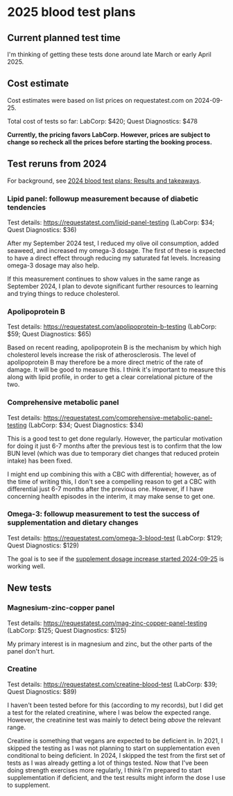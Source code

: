 # 2025 blood test plans

## Current planned test time

I'm thinking of getting these tests done around late March or early
April 2025.

## Cost estimate

Cost estimates were based on list prices on requestatest.com on
2024-09-25.

Total cost of tests so far: LabCorp: $420; Quest Diagnostics: $478

**Currently, the pricing favors LabCorp. However, prices are subject
to change so recheck all the prices before starting the booking
process.**

## Test reruns from 2024

For background, see [2024 blood test plans: Results and
takeaways](../2024/2024-blood-test-plans.md#results-and-takeaways).

### Lipid panel: followup measurement because of diabetic tendencies

Test details: https://requestatest.com/lipid-panel-testing (LabCorp: $34; Quest Diagnostics: $36)

After my September 2024 test, I reduced my olive oil consumption,
added seaweed, and increased my omega-3 dosage. The first of these is
expected to have a direct effect through reducing my saturated fat
levels. Increasing omega-3 dosage may also help.

If this measurement continues to show values in the same range as
September 2024, I plan to devote significant further resources to
learning and trying things to reduce cholesterol.

### Apolipoprotein B

Test details: https://requestatest.com/apolipoprotein-b-testing (LabCorp: $59; Quest Diagnostics: $65)

Based on recent reading, apolipoprotein B is the mechanism by which
high cholesterol levels increase the risk of atherosclerosis. The
level of apolipoprotein B may therefore be a more direct metric of the
rate of damage. It will be good to measure this. I think it's
important to measure this along with lipid profile, in order to get a
clear correlational picture of the two.

### Comprehensive metabolic panel

Test details: https://requestatest.com/comprehensive-metabolic-panel-testing (LabCorp: $34; Quest Diagnostics: $34)

This is a good test to get done regularly. However, the particular
motivation for doing it just 6-7 months after the previous test is to
confirm that the low BUN level (which was due to temporary diet
changes that reduced protein intake) has been fixed.

I might end up combining this with a CBC with differential; however,
as of the time of writing this, I don't see a compelling reason to get
a CBC with differential just 6-7 months after the previous
one. However, if I have concerning health episodes in the interim, it
may make sense to get one.

### Omega-3: followup measurement to test the success of supplementation and dietary changes

Test details: https://requestatest.com/omega-3-blood-test (LabCorp: $129; Quest Diagnostics: $129)

The goal is to see if the [supplement dosage increase started
2024-09-25](../2024/2024/2024-09-25-decision-to-increase-omega-3-supplement-daily-dose.md) is working well.

## New tests

### Magnesium-zinc-copper panel

Test details: https://requestatest.com/mag-zinc-copper-panel-testing (LabCorp: $125; Quest Diagnostics: $125)

My primary interest is in magnesium and zinc, but the other parts of
the panel don't hurt.

### Creatine

Test details: https://requestatest.com/creatine-blood-test (LabCorp: $39; Quest Diagnostics: $89)

I haven't been tested before for this (according to my records), but I
did get a test for the related creatinine, where I was below the
expected range. However, the creatinine test was mainly to detect
being *above* the relevant range.

Creatine is something that vegans are expected to be deficient in. In
2021, I skipped the testing as I was not planning to start on
supplementation even conditional to being deficient. In 2024, I
skipped the test from the first set of tests as I was already getting
a lot of things tested. Now that I've been doing strength exercises
more regularly, I think I'm prepared to start supplementation if
deficient, and the test results might inform the dose I use to
supplement.
